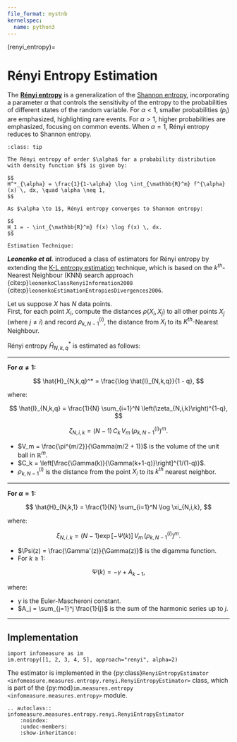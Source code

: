 ```yaml
---
file_format: mystnb
kernelspec:
  name: python3
---
```


(renyi_entropy)=
# Rényi Entropy Estimation
The  [**Rényi entropy**](index.md#renyi-alpha-entropy) is a generalization of the [Shannon entropy](index.md#shannon-entropy), incorporating a parameter $\alpha$ that controls the sensitivity of the entropy to the probabilities of different states of the random variable. For $\alpha < 1$, smaller probabilities $(p_i)$ are emphasized, highlighting rare events. For $\alpha > 1$, higher probabilities are emphasized, focusing on common events. When $\alpha = 1$, Rényi entropy reduces to Shannon entropy.

```{admonition} Rényi Entropy
:class: tip

The Rényi entropy of order $\alpha$ for a probability distribution with density function $f$ is given by:

$$
H^*_{\alpha} = \frac{1}{1-\alpha} \log \int_{\mathbb{R}^m} f^{\alpha}(x) \, dx, \quad \alpha \neq 1,
$$

As $\alpha \to 1$, Rényi entropy converges to Shannon entropy:

$$
H_1 = - \int_{\mathbb{R}^m} f(x) \log f(x) \, dx.
$$
```
``Estimation Technique:``

**_Leonenko et al._** introduced a class of estimators for Rényi entropy by extending the [K-L entropy estimation](kozachenko_leonenko.md) technique, which is based on the $k^{th}$-Nearest Neighbour (KNN) search approach {cite:p}`leonenkoClassRenyiInformation2008` {cite:p}`leonenkoEstimationEntropiesDivergences2006`.  

Let us suppose $X$ has $N$ data points.  
First, for each point $X_i$, compute the distances $\rho(X_i, X_j)$ to all other points $X_j$ (where $j \neq i$) and record $\rho_{k,N-1}^{(i)}$, the distance from $X_i$ to its $K^{th}$-Nearest Neighbour.  

Rényi entropy $\hat{H}_{N,k,q}^*$ is estimated as follows:

---
**For $\alpha \neq 1$:**

$$
\hat{H}_{N,k,q}^* = \frac{\log \hat{I}_{N,k,q}}{1 - q},
$$

where:

$$
\hat{I}_{N,k,q} = \frac{1}{N} \sum_{i=1}^N \left(\zeta_{N,i,k}\right)^{1-q},
$$

$$
\zeta_{N,i,k} = (N-1) \, C_k \, V_m \, \left(\rho_{k,N-1}^{(i)}\right)^m.
$$

- $V_m = \frac{\pi^{m/2}}{\Gamma(m/2 + 1)}$ is the volume of the unit ball in $\mathbb{R}^m$.  
- $C_k = \left[\frac{\Gamma(k)}{\Gamma(k+1-q)}\right]^{1/(1-q)}$.  
- $\rho_{k,N-1}^{(i)}$ is the distance from the point $X_i$ to its $k^{th}$ nearest neighbor.
---

**For $\alpha = 1$:**

$$
\hat{H}_{N,k,1} = \frac{1}{N} \sum_{i=1}^N \log \xi_{N,i,k},
$$

where:

$$
\xi_{N,i,k} = (N-1) \exp[-\Psi(k)] \, V_m \, \left(\rho_{k,N-1}^{(i)}\right)^m.
$$

- $\Psi(z) = \frac{\Gamma'(z)}{\Gamma(z)}$ is the digamma function.  
- For $k \geq 1$:

$$
\Psi(k) = -\gamma + A_{k-1},
$$

where:
- $\gamma$ is the Euler-Mascheroni constant.  
- $A_j = \sum_{j=1}^j \frac{1}{j}$ is the sum of the harmonic series up to $j$.
---

## Implementation

```{code-cell}
import infomeasure as im
im.entropy([1, 2, 3, 4, 5], approach="renyi", alpha=2)
```


The estimator is implemented in the {py:class}`RenyiEntropyEstimator <infomeasure.measures.entropy.renyi.RenyiEntropyEstimator>` class,
which is part of the {py:mod}`im.measures.entropy <infomeasure.measures.entropy>` module.

```{eval-rst}
.. autoclass:: infomeasure.measures.entropy.renyi.RenyiEntropyEstimator
    :noindex:
    :undoc-members:
    :show-inheritance:
```
